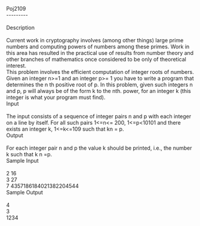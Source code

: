 Poj2109<br>
---------<br>
<br>
Description<br>
<br>
Current work in cryptography involves (among other things) large prime numbers and computing powers of numbers among these primes. Work in this area has resulted in the practical use of results from number theory and other branches of mathematics once considered to be only of theoretical interest. <br>
This problem involves the efficient computation of integer roots of numbers. <br>
Given an integer n>=1 and an integer p>= 1 you have to write a program that determines the n th positive root of p. In this problem, given such integers n and p, p will always be of the form k to the nth. power, for an integer k (this integer is what your program must find).<br>
Input<br>
<br>
The input consists of a sequence of integer pairs n and p with each integer on a line by itself. For all such pairs 1<=n<= 200, 1<=p<10101 and there exists an integer k, 1<=k<=109 such that kn = p.<br>
Output<br>
<br>
For each integer pair n and p the value k should be printed, i.e., the number k such that k n =p.<br>
Sample Input<br>
<br>
2 16<br>
3 27<br>
7 4357186184021382204544<br>
Sample Output<br>
<br>
4<br>
3<br>
1234<br>
<br>